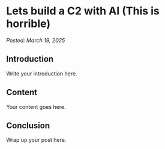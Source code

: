 # Lets build a C2 with AI (This is horrible)

*Posted: March 19, 2025*

## Introduction

Write your introduction here.

## Content

Your content goes here.

## Conclusion

Wrap up your post here.
